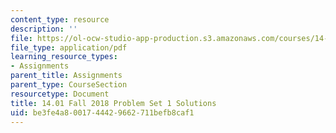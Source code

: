 ```yaml
---
content_type: resource
description: ''
file: https://ol-ocw-studio-app-production.s3.amazonaws.com/courses/14-01-principles-of-microeconomics-fall-2018/be3fe4a8001744429662711befb8caf1_MIT14_01F18_pset1sol.pdf
file_type: application/pdf
learning_resource_types:
- Assignments
parent_title: Assignments
parent_type: CourseSection
resourcetype: Document
title: 14.01 Fall 2018 Problem Set 1 Solutions
uid: be3fe4a8-0017-4442-9662-711befb8caf1
---
```

